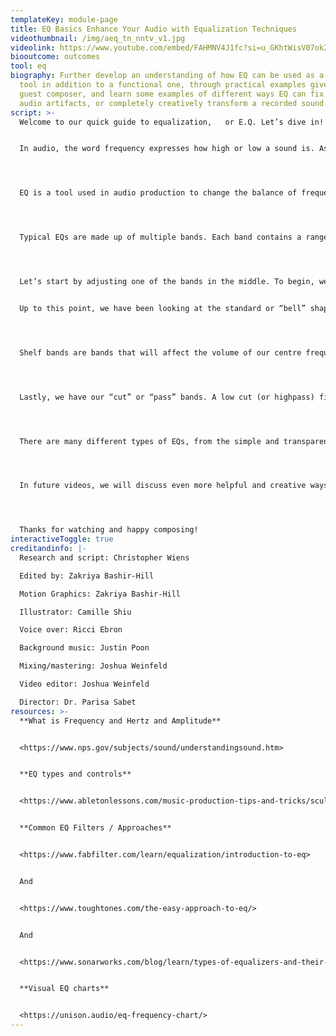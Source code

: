 ```yaml
---
templateKey: module-page
title: EQ Basics Enhance Your Audio with Equalization Techniques
videothumbnail: /img/aeq_tn_nntv_v1.jpg
videolink: https://www.youtube.com/embed/FAHMNV4J1fc?si=u_GKhtWisV07ok2q
biooutcome: outcomes
tool: eq
biography: Further develop an understanding of how EQ can be used as a creative
  tool in addition to a functional one, through practical examples given by the
  guest composer, and learn some examples of different ways EQ can fix unwanted
  audio artifacts, or completely creatively transform a recorded sound.
script: >-
  Welcome to our quick guide to equalization, 	or E.Q. Let’s dive in! 


  In audio, the word frequency expresses how high or low a sound is. As we discussed in our Intro to Signal Flow video, sound travels through the air as waves. The speed of a sound wave is referred to as its frequency and is expressed as an amount of cycles per second, measured in a unit called Hertz. Thousands of these individual frequencies combine to form the characteristics of a sound, including pitch, timbre, articulation, and more.




  EQ is a tool used in audio production to change the balance of frequencies in a given signal. One might want to change the balance of frequencies  for a number of reasons, including altering a sound or instrument’s character or tonality to make it sound brighter or darker, or reducing unwanted elements like hiss or rumble. 




  Typical EQs are made up of multiple bands. Each band contains a range of frequencies that we can increase 	or decrease in volume to achieve the effect we’re after.




  Let’s start by adjusting one of the bands in the middle. To begin, we’ll set the centre frequency of the band. This determines the primary frequency whose volume we will change. Next we’ll choose how much we would like the surrounding frequencies to be affected by our change. This is called the bandwidth and is usually represented with the letter Q. Though there are many different ways to use these controls, a common practice among audio engineers is to boost frequency bands using a wide bandwidth (or low Q value) or cut frequency bands using a narrow bandwidth (or high Q value).


  Up to this point, we have been looking at the standard or “bell” shape of bands, however there are two other types of bands that are commonly used.




  Shelf bands are bands that will affect the volume of our centre frequency and all those above it (in the case of a high shelf) or all those below it (in the case of a low shelf). And though they have many uses, they are most commonly employed to increase the overall brightness of a sound.




  Lastly, we have our “cut” or “pass” bands. A low cut (or highpass) filter will eliminate everything below our centre frequency and a high cut(or lowpass) filter will eliminate everything above our centre frequency. These have a multitude of creative and practical uses, from simple audio cleanup to complex sound design. 




  There are many different types of EQs, from the simple and transparent one that comes in your DAW, to colourful analogue emulations and precise tools that incorporate other forms of processing.




  In future videos, we will discuss even more helpful and creative ways of using equalization.




  Thanks for watching and happy composing!
interactiveToggle: true
creditandinfo: |-
  Research and script: Christopher Wiens

  Edited by: Zakriya Bashir-Hill 

  Motion Graphics: Zakriya Bashir-Hill

  Illustrator: Camille Shiu

  Voice over: Ricci Ebron

  Background music: Justin Poon

  Mixing/mastering: Joshua Weinfeld

  Video editor: Joshua Weinfeld

  Director: Dr. Parisa Sabet
resources: >-
  **What is Frequency and Hertz and Amplitude**


  <https://www.nps.gov/subjects/sound/understandingsound.htm>


  **EQ types and controls** 


  <https://www.abletonlessons.com/music-production-tips-and-tricks/sculpting-sound-a-music-producers-guide-to-using-eq-effectively>


  **Common EQ Filters / Approaches** 


  <https://www.fabfilter.com/learn/equalization/introduction-to-eq>


  And 


  <https://www.toughtones.com/the-easy-approach-to-eq/>


  And 


  <https://www.sonarworks.com/blog/learn/types-of-equalizers-and-their-applications>


  **Visual EQ charts**


  <https://unison.audio/eq-frequency-chart/>
---
```

